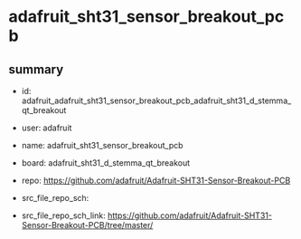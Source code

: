 # adafruit_sht31_sensor_breakout_pcb
 
## summary 
* id: adafruit_adafruit_sht31_sensor_breakout_pcb_adafruit_sht31_d_stemma_qt_breakout
* user: adafruit
* name: adafruit_sht31_sensor_breakout_pcb
* board: adafruit_sht31_d_stemma_qt_breakout
* repo: https://github.com/adafruit/Adafruit-SHT31-Sensor-Breakout-PCB



* src_file_repo_sch: 
* src_file_repo_sch_link: https://github.com/adafruit/Adafruit-SHT31-Sensor-Breakout-PCB/tree/master/






